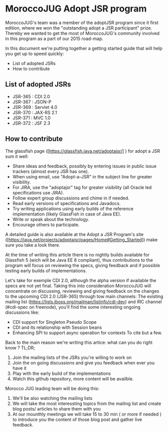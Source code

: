# MoroccoJUG Adopt JSR program

MoroccoJUG's team was a member of the adoptJSR program since it first edition, where we won the "outstanding adopt a JSR participant" prize. Thereby we wanted to get the most of MoroccoJUG's community involved in this program as a part of our 2015 road-map. 

In this document we're putting together a getting started guide that will help you  get up to speed quickly:

  - List of adopted JSRs
  - How to contribute

## List of adopted JSRs
 - JSR-365 : CDI 2.0
 - JSR-367 : JSON-P
 - JSR-369 : Servlet 4.0
 - JSR-370 : JAX-RS 2.1
 - JSR-371 : MVC 1.0
 - JSR-372 : JSF 2.3 

## How to contribute
The glassfish page ([https://glassfish.java.net/adoptajsr/] ) for adopt a JSR sum it well:

 - Share ideas and feedback, possibly by entering issues in public issue trackers (almost every JSR has one).
 - When using email, use "Adopt-a-JSR" in the subject line for greater visibility.
 - For JIRA, use the "adoptajsr" tag for greater visibility (all Oracle led specifications use JIRA).
 - Follow expert group discussions and chime in if needed.
 - Read early versions of specifications and Javadocs.
 - Try writing applications using early builds of the reference implementation (likely GlassFish in case of Java EE).
 - Write or speak about the technology.
 - Encourage others to participate.

A detailed guide is also available at the Adopt a JSR Program's site ([https://java.net/projects/adoptajsr/pages/Home#Getting_Started]) make sure you take a look there.

At the time of writing this article there is no nightly builds available for Glassfish 5 (wich will be Java EE 8 compliant), thus contributions to the program will focus on reviewing the specs, giving feedback and if possible testing early builds of implementations.
 
Let's take for exemple CDI 2.0, although the alpha version if available the specs are not yet final. Taking this into consideration MoroccoJUG will concentrate on discussing, reviewing and giving feedback on the changes to the upcoming CDI 2.0 (JSR-365) through tow main channels: The existing mailing list (https://lists.jboss.org/mailman/listinfo/cdi-dev) and IRC channel (#cdi-spec on freenode), you'll find the some interesting ongoing discussions like:
 - CDI support for Singleton Pseudo Scope
 - CDI and its relationship with Session beans
 - Enhancing SPI to support async operation for contexts
 To cite but a few.

Back to the main reason we're writing this artice: what can you do right know ? 
TL;DR;
 1. Join the mailing lists of the JSRs you're willing to work on
 2. Join the on going discussions and give you feedback when ever you have it 
 3. Play with the early build of the implementations
 4. Watch this github repository, more content will be availble.
 
Morocco JUG leading team will be doing this:
 1. We'll be also watching the mailing lists 
 2. We will take the most interessting topics from the mailing list and create blog posts/ articles to share them with you
 3. At our mounthly meetings we will take 15 to 30 min ( or more if needed ) to introduce you the content of those blog post and gather live feedback.

[https://glassfish.java.net/adoptajsr/]:https://glassfish.java.net/adoptajsr/
